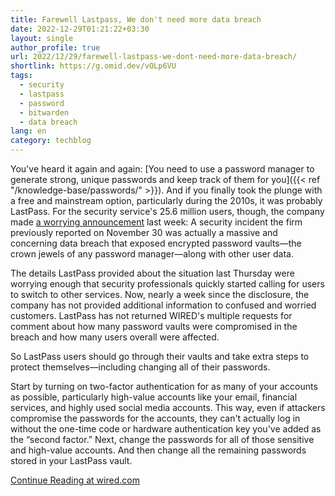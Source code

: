 ```yaml
---
title: Farewell Lastpass, We don't need more data breach
date: 2022-12-29T01:21:22+03:30
layout: single
author_profile: true
url: 2022/12/29/farewell-lastpass-we-dont-need-more-data-breach/
shortlink: https://g.omid.dev/vOLp6VU
tags:
  - security
  - lastpass
  - password
  - bitwarden
  - data breach
lang: en
category: techblog
---
```

You've heard it again and again: [You need to use a password manager to generate strong, unique passwords and keep track of them for you]({{< ref "/knowledge-base/passwords/" >}}). And if you finally took the plunge with a free and mainstream option, particularly during the 2010s, it was probably LastPass. For the security service's 25.6 million users, though, the company made [a worrying announcement](https://blog.lastpass.com/2022/12/notice-of-recent-security-incident/) last week: A security incident the firm previously reported on November 30 was actually a massive and concerning data breach that exposed encrypted password vaults—the crown jewels of any password manager—along with other user data.

The details LastPass provided about the situation last Thursday were worrying enough that security professionals quickly started calling for users to switch to other services. Now, nearly a week since the disclosure, the company has not provided additional information to confused and worried customers. LastPass has not returned WIRED's multiple requests for comment about how many password vaults were compromised in the breach and how many users overall were affected.

So LastPass users should go through their vaults and take extra steps to protect themselves—including changing all of their passwords.

Start by turning on two-factor authentication for as many of your accounts as possible, particularly high-value accounts like your email, financial services, and highly used social media accounts. This way, even if attackers compromise the passwords for the accounts, they can't actually log in without the one-time code or hardware authentication key you've added as the “second factor.” Next, change the passwords for all of those sensitive and high-value accounts. And then change all the remaining passwords stored in your LastPass vault.

[Continue Reading at wired.com](https://www.wired.com/story/lastpass-breach-vaults-password-managers/)
